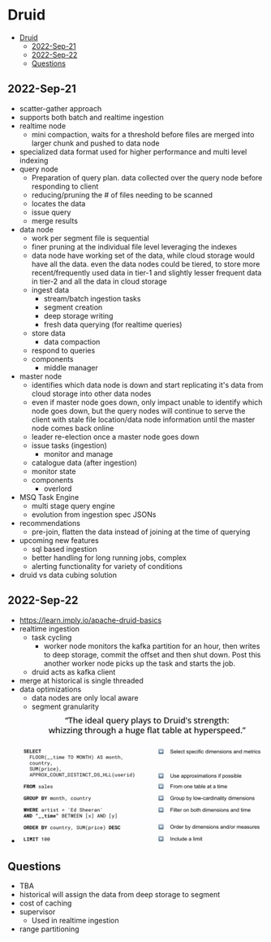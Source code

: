 # Druid

- [Druid](#druid)
  - [2022-Sep-21](#2022-sep-21)
  - [2022-Sep-22](#2022-sep-22)
  - [Questions](#questions)

## 2022-Sep-21

- scatter-gather approach
- supports both batch and realtime ingestion
- realtime node
  - mini compaction, waits for a threshold before files are merged into larger chunk and pushed to data node
- specialized data format used for higher performance and multi level indexing
- query node
  - Preparation of query plan. data collected over the query node before responding to client
  - reducing/pruning the # of files needing to be scanned
  - locates the data
  - issue query
  - merge results
- data node
  - work per segment file is sequential
  - finer pruning at the individual file level leveraging the indexes
  - data node have working set of the data, while cloud storage would have all the data. even the data nodes could be tiered, to store more recent/frequently used data in tier-1 and slightly lesser frequent data in tier-2 and all the data in cloud storage
  - ingest data
    - stream/batch ingestion tasks
    - segment creation
    - deep storage writing
    - fresh data querying (for realtime queries)
  - store data
    - data compaction
  - respond to queries
  - components
    - middle manager
- master node
  - identifies which data node is down and start replicating it's data from cloud storage into other data nodes
  - even if master node goes down, only impact unable to identify which node goes down, but the query nodes will continue to serve the client with stale file location/data  node information until the master node comes back online
  - leader re-election once a master node goes down
  - issue tasks (ingestion)
    - monitor and manage
  - catalogue data (after ingestion)
  - monitor state
  - components
    - overlord
- MSQ Task Engine
  - multi stage query engine
  - evolution from ingestion spec JSONs
- recommendations
  - pre-join, flatten the data instead of joining at the time of querying
- upcoming new features
  - sql based ingestion
  - better handling for long running jobs, complex
  - alerting functionality for variety of conditions
- druid vs data cubing solution

## 2022-Sep-22

- <https://learn.imply.io/apache-druid-basics>
- realtime ingestion
  - task cycling
    - worker node monitors the kafka partition for an hour, then writes to deep storage, commit the offset and then shut down. Post this another worker node picks up the task and starts the job.
  - druid acts as kafka client
- merge at historical is single threaded
- data optimizations
  - data nodes are only local aware
  - segment granularity
- ![ideal-query](images/2022-09-22-11-29-05.png)

## Questions

- TBA
- historical will assign the data from deep storage to segment
- cost of caching
- supervisor
  - Used in realtime ingestion
- range partitioning
